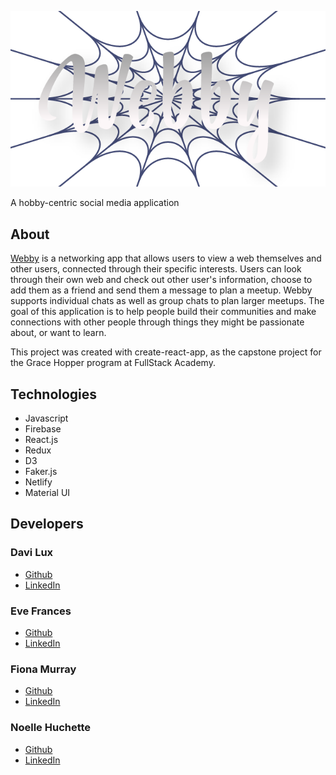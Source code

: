 ![image](/webby-logo.png)

A hobby-centric social media application

## About

[Webby](https://webby-social.netlify.app) is a networking app that allows users to view a web themselves and other users, connected through their specific interests. Users can look through their own web and check out other user's information, choose to add them as a friend and send them a message to plan a meetup. Webby supports individual chats as well as group chats to plan larger meetups. The goal of this application is to help people build their communities and make connections with other people through things they might be passionate about, or want to learn.

This project was created with create-react-app, as the capstone project for the Grace Hopper program at FullStack Academy.

## Technologies

- Javascript
- Firebase
- React.js
- Redux
- D3
- Faker.js
- Netlify
- Material UI

## Developers

### Davi Lux
- [Github](https://github.com/davilux)
- [LinkedIn](https://www.linkedin.com/in/davilux/)
### Eve Frances
- [Github](https://github.com/L0tusPetal)
- [LinkedIn](https://www.linkedin.com/in/eve-frances/)
### Fiona Murray
- [Github](https://github.com/lavenderfi)
- [LinkedIn](https://www.linkedin.com/in/fiona-murray-dev/)
### Noelle Huchette
- [Github](https://github.com/noellehuchette)
- [LinkedIn](https://www.linkedin.com/in/noelle-huchette/)